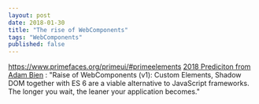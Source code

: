 ```yaml
---
layout: post
date: 2018-01-30
title: "The rise of WebComponents"
tags: "WebComponents" 
published: false
---
```


https://www.primefaces.org/primeui/#primeelements
[2018 Prediciton from Adam Bien](http://adambien.blog/roller/abien/entry/2018_predictions) : "Raise of WebComponents (v1): Custom Elements, Shadow DOM together with ES 6 are a viable alternative to JavaScript frameworks. The longer you wait, the leaner your application becomes."
